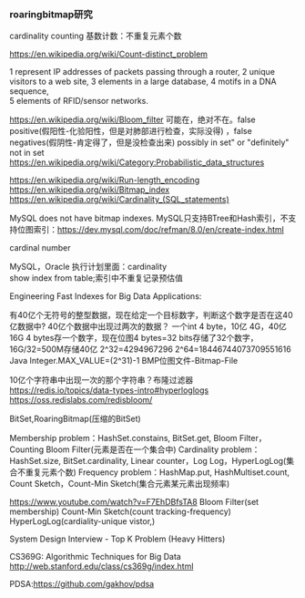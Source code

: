 ### roaringbitmap研究

cardinality counting  基数计数：不重复元素个数

https://en.wikipedia.org/wiki/Count-distinct_problem

1 represent IP addresses of packets passing through a router, 
2 unique visitors to a web site, 
3 elements in a large database, 
4 motifs in a DNA sequence,  
5 elements of RFID/sensor networks.

https://en.wikipedia.org/wiki/Bloom_filter
可能在，绝对不在。false positive(假阳性-化验阳性，但是对肺部进行检查，实际没得) ，false negatives(假阴性-肯定得了，但是没检查出来)
possibly in set" or "definitely" not in set
https://en.wikipedia.org/wiki/Category:Probabilistic_data_structures

https://en.wikipedia.org/wiki/Run-length_encoding
https://en.wikipedia.org/wiki/Bitmap_index
https://en.wikipedia.org/wiki/Cardinality_(SQL_statements)

MySQL does not have bitmap indexes.
MySQL只支持BTree和Hash索引，不支持位图索引：https://dev.mysql.com/doc/refman/8.0/en/create-index.html

cardinal number

MySQL，Oracle 执行计划里面：cardinality  
show index from table;索引中不重复记录预估值

Engineering Fast Indexes for Big Data Applications:

有40亿个无符号的整型数据，现在给定一个目标数字，判断这个数字是否在这40亿数据中?
40亿个数据中出现过两次的数据？
一个int 4 byte，10亿 4G，40亿 16G
4 bytes存一个数字，现在位图4 bytes=32 bits存储了32个数字，16G/32=500M存储40亿
2^32=4294967296
2^64=18446744073709551616
Java Integer.MAX_VALUE=(2^31)-1
BMP位图文件-Bitmap-File

10亿个字符串中出现一次的那个字符串？布隆过滤器
https://redis.io/topics/data-types-intro#hyperloglogs
https://oss.redislabs.com/redisbloom/

BitSet,RoaringBitmap(压缩的BitSet)

Membership problem：HashSet.constains, BitSet.get, Bloom Filter，Counting Bloom Filter(元素是否在一个集合中)
Cardinality problem：HashSet.size, BitSet.cardinality, Linear counter，Log Log，HyperLogLog(集合不重复元素个数)
Frequency problem：HashMap.put, HashMultiset.count, Count Sketch，Count-Min Sketch(集合元素某元素出现频率)


https://www.youtube.com/watch?v=F7EhDBfsTA8
Bloom Filter(set membership)
Count-Min Sketch(count tracking-frequency)
HyperLogLog(cardiality-unique vistor,)

System Design Interview - Top K Problem (Heavy Hitters)
 
CS369G: Algorithmic Techniques for Big Data
http://web.stanford.edu/class/cs369g/index.html

PDSA:https://github.com/gakhov/pdsa